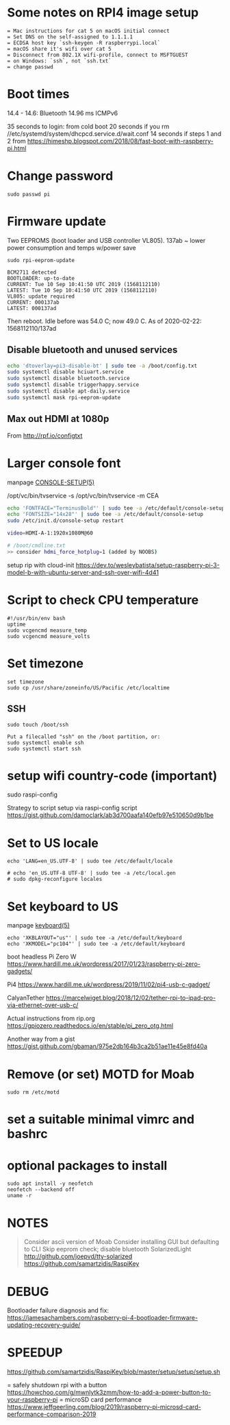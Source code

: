 # Some notes on RPI4 image setup

```
= Mac instructions for cat 5 on macOS initial connect
= Set DNS on the self-assigned to 1.1.1.1
= ECDSA host key `ssh-keygen -R raspberrypi.local`
= macOS share it's wifi over cat 5
= Disconnect from 802.1X wifi-profile, connect to MSFTGUEST
= on Windows: `ssh`, not `ssh.txt`
= change passwd
```

# Boot times
14.4 - 14.6: Bluetooth
14.96 ms ICMPv6

35 seconds to login: from cold boot
20 seconds if you rm //etc/systemd/system/dhcpcd.service.d/wait.conf
14 seconds if steps 1 and 2 from https://himeshp.blogspot.com/2018/08/fast-boot-with-raspberry-pi.html

# Change password
```
sudo passwd pi
```

# Firmware update

Two EEPROMS (boot loader and USB controller VL805).
137ab ~ lower power consumption and temps w/power save

```
sudo rpi-eeprom-update

BCM2711 detected
BOOTLOADER: up-to-date
CURRENT: Tue 10 Sep 10:41:50 UTC 2019 (1568112110)
LATEST: Tue 10 Sep 10:41:50 UTC 2019 (1568112110)
VL805: update required
CURRENT: 000137ab
LATEST: 000137ad
```
Then reboot. Idle before was 54.0 C; now 49.0 C.
As of 2020-02-22: 1568112110/137ad 

## Disable bluetooth and unused services

```bash
echo 'dtoverlay=pi3-disable-bt' | sudo tee -a /boot/config.txt
sudo systemctl disable hciuart.service
sudo systemctl disable bluetooth.service
sudo systemctl disable triggerhappy.service
sudo systemctl disable apt-daily.service
sudo systemctl mask rpi-eeprom-update
```

## Max out HDMI at 1080p
From http://rpf.io/configtxt


# Larger console font 
manpage [CONSOLE-SETUP(5)](https://manpages.debian.org/stretch/console-setup/console-setup.5.en.html)

/opt/vc/bin/tvservice -s
/opt/vc/bin/tvservice -m CEA

```bash
echo 'FONTFACE="TerminusBold"' | sudo tee -a /etc/default/console-setup
echo 'FONTSIZE="14x28"' | sudo tee -a /etc/default/console-setup
sudo /etc/init.d/console-setup restart

video=HDMI-A-1:1920x1080M@60

# /boot/cmdline.txt
>> consider hdmi_force_hotplug=1 (added by NOOBS)
```

setup rip with cloud-init
https://dev.to/wesleybatista/setup-raspberry-pi-3-model-b-with-ubuntu-server-and-ssh-over-wifi-4d41


# Script to check CPU temperature

```
#!/usr/bin/env bash
uptime
sudo vcgencmd measure_temp
sudo vcgencmd measure_volts
```

# Set timezone
```
set timezone
sudo cp /usr/share/zoneinfo/US/Pacific /etc/localtime
```

## SSH

```
sudo touch /boot/ssh

Put a filecalled "ssh" on the /boot partition, or:
sudo systemctl enable ssh
sudo systemctl start ssh
```

# setup wifi country-code (important)
sudo raspi-config 

Strategy to  script setup via raspi-config script
https://gist.github.com/damoclark/ab3d700aafa140efb97e510650d9b1be

# Set to US locale
```
echo 'LANG=en_US.UTF-8' | sudo tee /etc/default/locale

# echo 'en_US.UTF-8 UTF-8' | sudo tee -a /etc/local.gen
# sudo dpkg-reconfigure locales
```

# Set keyboard to US
manpage [keyboard(5)](https://manpages.debian.org/stretch/keyboard-configuration/keyboard.5.en.html)
```
echo 'XKBLAYOUT="us"' | sudo tee -a /etc/default/keyboard
echo 'XKMODEL="pc104"' | sudo tee -a /etc/default/keyboard

```

boot headless
Pi Zero W
https://www.hardill.me.uk/wordpress/2017/01/23/raspberry-pi-zero-gadgets/

Pi4
https://www.hardill.me.uk/wordpress/2019/11/02/pi4-usb-c-gadget/

CalyanTether
https://marcelwiget.blog/2018/12/02/tether-rpi-to-ipad-pro-via-ethernet-over-usb-c/

Actual instructions from rip.org
https://gpiozero.readthedocs.io/en/stable/pi_zero_otg.html

Another way from a gist
https://gist.github.com/gbaman/975e2db164b3ca2b51ae11e45e8fd40a

# Remove (or set) MOTD for Moab
```
sudo rm /etc/motd
```

# set a suitable minimal vimrc and bashrc

# optional packages to install

```
sudo apt install -y neofetch
neofetch --backend off
uname -r
```

# NOTES
> Consider ascii version of Moab
> Consider installing GUI but defaulting to CLI
> Skip eeprom check; disable bluetooth
> SolarizedLight http://github.com/joepvd/tty-solarized
> https://github.com/samartzidis/RaspiKey

# DEBUG
Bootloader failure diagnosis and fix:
https://jamesachambers.com/raspberry-pi-4-bootloader-firmware-updating-recovery-guide/

# SPEEDUP
https://github.com/samartzidis/RaspiKey/blob/master/setup/setup/setup.sh

= safely shutdown rpi with a button
https://howchoo.com/g/mwnlytk3zmm/how-to-add-a-power-button-to-your-raspberry-pi
= microSD card performance
https://www.jeffgeerling.com/blog/2019/raspberry-pi-microsd-card-performance-comparison-2019

